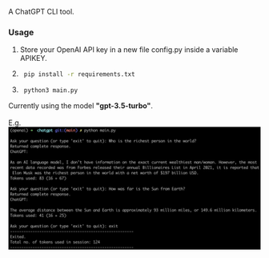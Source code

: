 A ChatGPT CLI tool.

### Usage
1. Store your OpenAI API key in a new file config.py inside a variable APIKEY.
2. ```bash
    pip install -r requirements.txt
    ```
3. ```bash
    python3 main.py
    ```

Currently using the model **"gpt-3.5-turbo"**. \
<br>
E.g.
![example](image.jpg "example")
